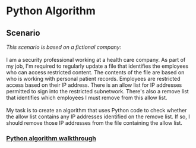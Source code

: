 <h1>Python Algorithm</h1>
<h2>Scenario</h2>
<I>This scenario is based on a fictional company:</I>
<br /><br />
I am a security professional working at a health care company. As part of my job, I'm required to regularly update a file that identifies the employees who can access restricted content. The contents of the file are based on who is working with personal patient records. Employees are restricted access based on their IP address. There is an allow list for IP addresses permitted to sign into the restricted subnetwork. There's also a remove list that identifies which employees I must remove from this allow list.
<br/><br/>
My task is to create an algorithm that uses Python code to check whether the allow list contains any IP addresses identified on the remove list. If so, I should remove those IP addresses from the file containing the allow list.

<h3><a href="https://github.com/TasneemSiddiqui/ApplyFiltersToSqlQueries/blob/main/PythonAlgorithm.md"><b>Python algorithm walkthrough</b></a></h3>
